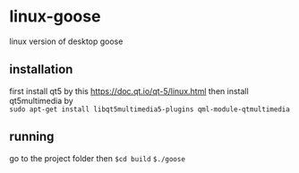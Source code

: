 # linux-goose
linux version of desktop goose

## installation
first install qt5 by this https://doc.qt.io/qt-5/linux.html
then install qt5multimedia by <br>`sudo apt-get install libqt5multimedia5-plugins qml-module-qtmultimedia`

## running
go to the project folder then
`$cd build`
`$./goose`
